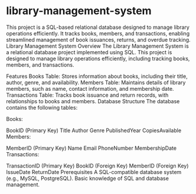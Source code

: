 # library-management-system
This project is a SQL-based relational database designed to manage library operations efficiently. It tracks books, members, and transactions, enabling streamlined management of book issuances, returns, and overdue tracking.
Library Management System
Overview
The Library Management System is a relational database project implemented using SQL. This project is designed to manage library operations efficiently, including tracking books, members, and transactions.

Features
Books Table: Stores information about books, including their title, author, genre, and availability.
Members Table: Maintains details of library members, such as name, contact information, and membership date.
Transactions Table: Tracks book issuance and return records, with relationships to books and members.
Database Structure
The database contains the following tables:

Books:

BookID (Primary Key)
Title
Author
Genre
PublishedYear
CopiesAvailable
Members:

MemberID (Primary Key)
Name
Email
PhoneNumber
MembershipDate
Transactions:

TransactionID (Primary Key)
BookID (Foreign Key)
MemberID (Foreign Key)
IssueDate
ReturnDate
Prerequisites
A SQL-compatible database system (e.g., MySQL, PostgreSQL).
Basic knowledge of SQL and database management.
